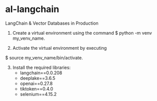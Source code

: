 # al-langchain
LangChain &amp; Vector Databases in Production

1. Create a virtual environment using the command
$ python -m venv my_venv_name.

2. Activate the virtual environment by executing

$ source my_venv_name/bin/activate.

3. Install the required libraries:
    - langchain==0.0.208
    - deeplake==3.6.5
    - openai==0.27.8
    - tiktoken==0.4.0
    - selenium==4.15.2
